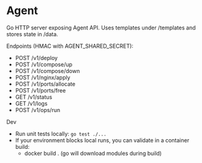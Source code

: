 # Agent

Go HTTP server exposing Agent API. Uses templates under /templates and stores state in /data.

Endpoints (HMAC with AGENT_SHARED_SECRET):
- POST /v1/deploy
- POST /v1/compose/up
- POST /v1/compose/down
- POST /v1/nginx/apply
- POST /v1/ports/allocate
- POST /v1/ports/free
- GET  /v1/status
- GET  /v1/logs
- POST /v1/ops/run

Dev
- Run unit tests locally: `go test ./...`
- If your environment blocks local runs, you can validate in a container build:
	- docker build . (go will download modules during build)
